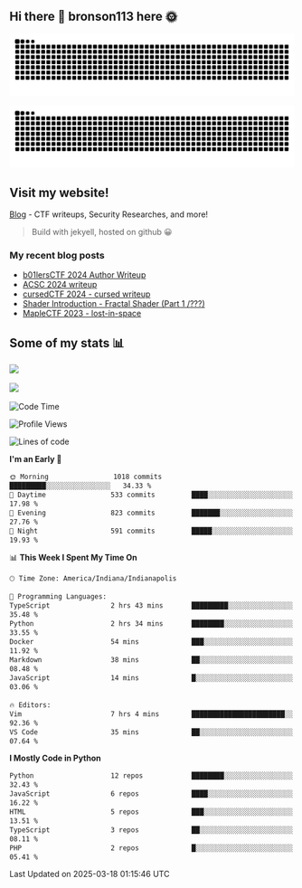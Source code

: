 ## Hi there 👋 bronson113 here 🌞
<div align="center">

![GitHub Snake Light](https://raw.githubusercontent.com/bronson113/bronson113/snake/github-snake.svg#gh-light-mode-only)

![GitHub Snake dark](https://raw.githubusercontent.com/bronson113/bronson113/snake/github-snake-dark.svg#gh-dark-mode-only)

</div>

## Visit my website!
[Blog](https://bronson113.github.io/) - CTF writeups, Security Researches, and more! 

> Build with jekyell, hosted on github 😀

### My recent blog posts

<!-- BLOG-POST-LIST:START -->
- [b01lersCTF 2024 Author Writeup](http://blog.bronson113.org/2024/04/15/b01lersctf-2024-author-writeup.html)
- [ACSC 2024 writeup](http://blog.bronson113.org/2024/04/03/acsc-2024-writeup.html)
- [cursedCTF 2024 - cursed writeup](http://blog.bronson113.org/2024/04/03/cursed.html)
- [Shader Introduction - Fractal Shader &lpar;Part 1 /???&rpar;](http://blog.bronson113.org/2024/03/12/shader-introduction-fractal-shader-part-1.html)
- [MapleCTF 2023 - lost-in-space](http://blog.bronson113.org/2023/10/03/maplectf-2023-lost-in-space.html)
<!-- BLOG-POST-LIST:END -->

## Some of my stats 📊
![](https://github-readme-stats-sigma-five.vercel.app/api?username=bronson113&theme=transparent&show_icons=true)

![](https://github-readme-stats-sigma-five.vercel.app/api/top-langs/?username=bronson113&theme=transparent&layout=compact&card_width=445)



<!--START_SECTION:waka-->
![Code Time](http://img.shields.io/badge/Code%20Time-1%2C116%20hrs%2032%20mins-blue)

![Profile Views](http://img.shields.io/badge/Profile%20Views-2-blue)

![Lines of code](https://img.shields.io/badge/From%20Hello%20World%20I%27ve%20Written-2.0%20million%20lines%20of%20code-blue)

**I'm an Early 🐤** 

```text
🌞 Morning                1018 commits        █████████░░░░░░░░░░░░░░░░   34.33 % 
🌆 Daytime                533 commits         ████░░░░░░░░░░░░░░░░░░░░░   17.98 % 
🌃 Evening                823 commits         ███████░░░░░░░░░░░░░░░░░░   27.76 % 
🌙 Night                  591 commits         █████░░░░░░░░░░░░░░░░░░░░   19.93 % 
```


📊 **This Week I Spent My Time On** 

```text
🕑︎ Time Zone: America/Indiana/Indianapolis

💬 Programming Languages: 
TypeScript               2 hrs 43 mins       █████████░░░░░░░░░░░░░░░░   35.48 % 
Python                   2 hrs 34 mins       ████████░░░░░░░░░░░░░░░░░   33.55 % 
Docker                   54 mins             ███░░░░░░░░░░░░░░░░░░░░░░   11.92 % 
Markdown                 38 mins             ██░░░░░░░░░░░░░░░░░░░░░░░   08.48 % 
JavaScript               14 mins             █░░░░░░░░░░░░░░░░░░░░░░░░   03.06 % 

🔥 Editors: 
Vim                      7 hrs 4 mins        ███████████████████████░░   92.36 % 
VS Code                  35 mins             ██░░░░░░░░░░░░░░░░░░░░░░░   07.64 % 
```

**I Mostly Code in Python** 

```text
Python                   12 repos            ████████░░░░░░░░░░░░░░░░░   32.43 % 
JavaScript               6 repos             ████░░░░░░░░░░░░░░░░░░░░░   16.22 % 
HTML                     5 repos             ███░░░░░░░░░░░░░░░░░░░░░░   13.51 % 
TypeScript               3 repos             ██░░░░░░░░░░░░░░░░░░░░░░░   08.11 % 
PHP                      2 repos             █░░░░░░░░░░░░░░░░░░░░░░░░   05.41 % 
```




 Last Updated on 2025-03-18 01:15:46 UTC
<!--END_SECTION:waka-->
